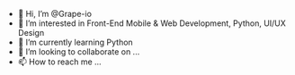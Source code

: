 - 👋 Hi, I’m @Grape-io
- 👀 I’m interested in Front-End Mobile & Web Development, Python, UI/UX Design
- 🌱 I’m currently learning Python
- 💞️ I’m looking to collaborate on ...
- 📫 How to reach me ...

<!---
Grape-io/Grape-io is a ✨ special ✨ repository because its `README.md` (this file) appears on your GitHub profile.
You can click the Preview link to take a look at your changes.
--->

